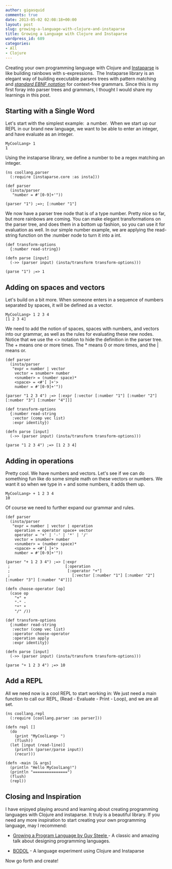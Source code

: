 ```yaml
---
author: gigasquid
comments: true
date: 2013-05-02 02:08:18+00:00
layout: post
slug: growing-a-language-with-clojure-and-instaparse
title: Growing a Language with Clojure and Instaparse
wordpress_id: 689
categories:
- All
- Clojure
---
```


Creating your own programming language with Clojure and [Instaparse](https://github.com/Engelberg/instaparse) is like building rainbows with s-expressions.  The Instaparse library is an elegant way of building executable parsers trees with pattern matching and [_standard EBNF notation_](http://en.wikipedia.org/wiki/Extended_Backus%E2%80%93Naur_Form) for context-free grammars. Since this is my first foray into parser trees and grammars, I thought I would share my learnings in this post.


## Starting with a Single Word


Let's start with the simplest example:  a number.  When we start up our REPL in our brand new language, we want to be able to enter an integer, and have evaluate as an integer.

    
    MyCoolLang> 1
    1


Using the instaparse library, we define a number to be a regex matching an integer.

    
    (ns coollang.parser
      (:require [instaparse.core :as insta]))
    
    (def parser
      (insta/parser
       "number = #'[0-9]+'"))
    
    (parser "1") ;=>; [:number "1"]


We now have a parser tree node that is of a type number. Pretty nice so far, but more rainbows are coming. You can make elegant transformations on the parser tree, and does them in a bottom up fashion, so you can use it for evaluation as well. In our simple number example, we are applying the read-string function on the :number node to turn it into a int.

    
    (def transform-options
      {:number read-string})
    
    (defn parse [input]
      (->> (parser input) (insta/transform transform-options)))
    
    (parse "1") ;=> 1




## Adding on spaces and vectors


Let's build on a bit more. When someone enters in a sequence of numbers separated by spaces, it will be defined as a vector.

    
    MyCoolLang> 1 2 3 4
    [1 2 3 4]


We need to add the notion of spaces, spaces with numbers, and vectors into our grammar, as well as the rules
for evaluating these new nodes.  Notice that we use the <> notation to hide the definition in the parser tree.  The + means one or more times.  The * means 0 or more times, and the | means or.

    
    (def parser
      (insta/parser
       "expr = number | vector
        vector = snumber+ number
        <snumber> = (number space)*
        <space> = <#'[ ]+'>
        number = #'[0-9]+'"))
    
    (parser "1 2 3 4") ;=> [:expr [:vector [:number "1"] [:number "2"] [:number "3"] [:number "4"]]]
    
    (def transform-options
      {:number read-string
       :vector (comp vec list)
       :expr identity})
    
    (defn parse [input]
      (->> (parser input) (insta/transform transform-options)))
    
    (parse "1 2 3 4") ;=> [1 2 3 4]




## Adding in operations


Pretty cool. We have numbers and vectors. Let's see if we can do something fun like do some simple math on these vectors or numbers. We want it so when we type in + and some numbers, it adds them up.

    
    MyCoolLang> + 1 2 3 4
    10


Of course we need to further expand our grammar and rules. 

    
    (def parser
      (insta/parser
       "expr = number | vector | operation
        operation = operator space+ vector
        operator = '+' | '-' | '*' | '/'
        vector = snumber+ number
        <snumber> = (number space)*
        <space> = <#'[ ]+'>
        number = #'[0-9]+'"))
    
    (parser "+ 1 2 3 4") ;=> [:expr
     ;                        [:operation
     ;                         [:operator "+"]
     ;                           [:vector [:number "1"] [:number "2"] [:number "3"] [:number "4"]]]
    
    (defn choose-operator [op]
      (case op
        "+" +
        "-" -
        "*" *
        "/" /))
    
    (def transform-options
      {:number read-string
       :vector (comp vec list)
       :operator choose-operator
       :operation apply
       :expr identity})
    
    (defn parse [input]
      (->> (parser input) (insta/transform transform-options)))
    
    (parse "+ 1 2 3 4") ;=> 10




## Add a REPL


All we need now is a cool REPL to start working in:
We just need a main function to call our REPL, (Read - Evaluate - Print - Loop), and we are all set.

    
    (ns coollang.repl
      (:require [coollang.parser :as parser]))
    
    (defn repl []
      (do
        (print "MyCoolLang> ")
        (flush))
      (let [input (read-line)]
        (println (parser/parse input))
        (recur)))
    
    (defn -main [& args]
      (println "Hello MyCoolLang!")
      (println "===============")
      (flush)
      (repl))




## Closing and Inspiration


I have enjoyed playing around and learning about creating programming languages with Clojure and instaparse.
It truly is a beautiful library. If you need any more inspiration to start creating your own programming language, may I recommend:



	
  * [Growing a Program Language by Guy Steele ](http://www.youtube.com/watch?v=_ahvzDzKdB0)- A classic and amazing talk about designing programming languages.

	
  * [BODOL](https://github.com/bodil/BODOL) - A language experiment using Clojure and Instaparse


Now go forth and create!
